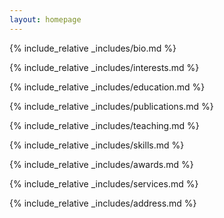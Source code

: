 ```yaml
---
layout: homepage
---
```


{% include_relative _includes/bio.md %}

{% include_relative _includes/interests.md %}

{% include_relative _includes/education.md %}

{% include_relative _includes/publications.md %}

{% include_relative _includes/teaching.md %}

{% include_relative _includes/skills.md %}

{% include_relative _includes/awards.md %}

{% include_relative _includes/services.md %}

{% include_relative _includes/address.md %}